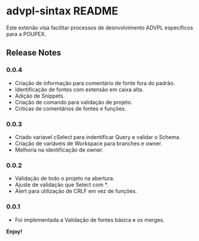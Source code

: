 # advpl-sintax README

Este extenão visa facilitar processos de desnvolvimento ADVPL específicos para a POUPEX.

## Release Notes
### 0.0.4
- Criação de informação para comentário de fonte fora do padrão.
- Identificação de fontes com extensão em caixa alta.
- Adição de Snippets.
- Criação de comando para validação de projeto.
- Criticas de comentários de fontes e funções.

### 0.0.3
- Criado variavel cSelect para indentificar Query e validar o Schema.
- Criação de variáveis de Workspace para branches e owner.
- Melhoria na identificação de owner.

### 0.0.2
- Validação de todo o projeto na abertura.
- Ajuste de validação que Select com *.
- Alert para utilização de CRLF em vez de funções.

### 0.0.1
- Foi implementada a Validação de fontes básica e os merges.

**Enjoy!**
